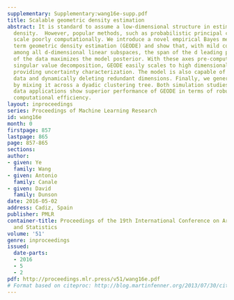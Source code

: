 ```yaml
---
supplementary: Supplementary:wang16e-supp.pdf
title: Scalable geometric density estimation
abstract: It is standard to assume a low-dimensional structure in estimating a high-dimensional
  density.  However, popular methods, such as probabilistic principal component analysis,
  scale poorly computationally. We introduce a novel empirical Bayes method that we
  term geometric density estimation (GEODE) and show that, with mild conditions and
  among all d-dimensional linear subspaces, the span of the d leading principal axes
  of the data maximizes the model posterior. With these axes pre-computed using fast
  singular value decomposition, GEODE easily scales to high dimensional problems while
  providing uncertainty characterization. The model is also capable of imputing missing
  data and dynamically deleting redundant dimensions. Finally, we generalize GEODE
  by mixing it across a dyadic clustering tree. Both simulation studies and real world
  data applications show superior performance of GEODE in terms of robustness and
  computational efficiency.
layout: inproceedings
series: Proceedings of Machine Learning Research
id: wang16e
month: 0
firstpage: 857
lastpage: 865
page: 857-865
sections: 
author:
- given: Ye
  family: Wang
- given: Antonio
  family: Canale
- given: David
  family: Dunson
date: 2016-05-02
address: Cadiz, Spain
publisher: PMLR
container-title: Proceedings of the 19th International Conference on Artificial Intelligence
  and Statistics
volume: '51'
genre: inproceedings
issued:
  date-parts:
  - 2016
  - 5
  - 2
pdf: http://proceedings.mlr.press/v51/wang16e.pdf
# Format based on citeproc: http://blog.martinfenner.org/2013/07/30/citeproc-yaml-for-bibliographies/
---
```

